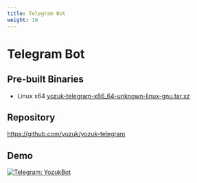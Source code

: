 ```yaml
---
title: Telegram Bot
weight: 10
---
```


# Telegram Bot

## Pre-built Binaries

- Linux x64 [yozuk-telegram-x86_64-unknown-linux-gnu.tar.xz](https://github.com/yozuk/yozuk/releases/latest/download/yozuk-telegram-x86_64-unknown-linux-gnu.tar.xz)

## Repository

https://github.com/yozuk/yozuk-telegram

## Demo

 [![Telegram: YozukBot](https://img.shields.io/badge/Telegram-@YozukBot-blue?logo=telegram)](https://t.me/YozukBot)
